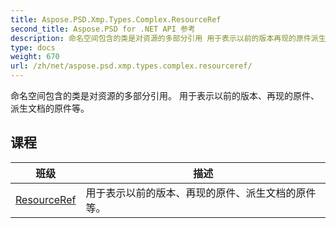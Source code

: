 ```yaml
---
title: Aspose.PSD.Xmp.Types.Complex.ResourceRef
second_title: Aspose.PSD for .NET API 参考
description: 命名空间包含的类是对资源的多部分引用 用于表示以前的版本再现的原件派生文档的原件等
type: docs
weight: 670
url: /zh/net/aspose.psd.xmp.types.complex.resourceref/
---
```

命名空间包含的类是对资源的多部分引用。 用于表示以前的版本、再现的原件、派生文档的原件等。

## 课程

| 班级 | 描述 |
| --- | --- |
| [ResourceRef](./resourceref/) | 用于表示以前的版本、再现的原件、派生文档的原件等。 |



